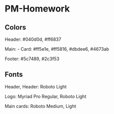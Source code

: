 # PM-Homework

## Colors

Header: #040d0d, #ff6837

Main:
    - Card: #ff5e1e, #ff5816, #dbdee6, #4673ab

Footer: #5c7489, #2c3f53

## Fonts

Header, Header: Roboto Light

Logo: Myriad Pro Regular, Roboto Light

Main cards: Roboto Medium, Light
